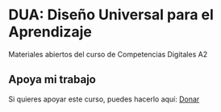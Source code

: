 # DUA: Diseño Universal para el Aprendizaje

Materiales abiertos del curso de Competencias Digitales A2

## Apoya mi trabajo
Si quieres apoyar este curso, puedes hacerlo aquí: [Donar](https://paypal.me/eriksenwolf?locale.x=es_ES&country.x=ES)
